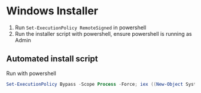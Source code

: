 # Windows Installer
1. Run `Set-ExecutionPolicy RemoteSigned` in powershell
2. Run the installer script with powershell, ensure powershell is running as Admin

## Automated install script

Run with powershell
```powershell
Set-ExecutionPolicy Bypass -Scope Process -Force; iex ((New-Object System.Net.WebClient).DownloadString('https://raw.githubusercontent.com/r-portas/dotfiles/master/windows/install.ps1'))
```
